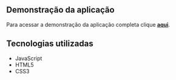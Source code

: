 ## Demonstração da aplicação

Para acessar a demonstração da aplicação completa clique **[aqui](https://lucianocosta21.github.io/DecodificadorDeTexto-Oracle-Alura/)**.

## Tecnologias utilizadas

* JavaScript
* HTML5
* CSS3
